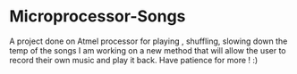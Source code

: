 # Microprocessor-Songs
A project done on Atmel processor for playing , shuffling, slowing down the temp of the songs
I am working on a new method that will allow the user to record their own music and play it back. Have patience for more ! :)
